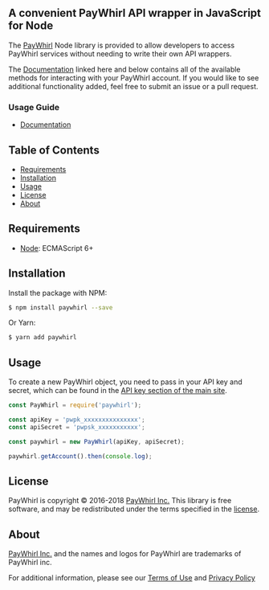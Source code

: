 ## A convenient PayWhirl API wrapper in JavaScript for Node

The [PayWhirl] Node library is provided to allow developers to access PayWhirl
services without needing to write their own API wrappers. 

The [Documentation] linked here and below contains all of the available methods 
for interacting with your PayWhirl account. If you would like to see additional 
functionality added, feel free to submit an issue or a pull request.

  [PayWhirl]: https://app.paywhirl.com/
  [Node]: https://nodejs.org/en/
  [Documentation]: https://api.paywhirl.com/

### Usage Guide

- [Documentation]

## Table of Contents

- [Requirements](#requirements)
- [Installation](#installation)
- [Usage](#usage)
- [License](#license)
- [About](#about)

## Requirements

- [Node]: ECMAScript 6+

## Installation

Install the package with NPM:

```bash
$ npm install paywhirl --save
```

Or Yarn:

```bash
$ yarn add paywhirl
```

## Usage

To create a new PayWhirl object, you need to pass in your API key and 
secret, which can be found in the [API key section of the main site](https://app.paywhirl.com/api-keys).

```javascript
const PayWhirl = require('paywhirl');

const apiKey = 'pwpk_xxxxxxxxxxxxxxx';
const apiSecret = 'pwpsk_xxxxxxxxxxx';

const paywhirl = new PayWhirl(apiKey, apiSecret);

paywhirl.getAccount().then(console.log);
```

## License

PayWhirl is copyright © 2016-2018 [PayWhirl Inc.][PayWhirl] This library is free
software, and may be redistributed under the terms specified in the [license].

  [license]: LICENSE.md

## About

[PayWhirl Inc.][PayWhirl] and the names and logos for PayWhirl are
trademarks of PayWhirl inc.

For additional information, please see our [Terms of Use](https://app.paywhirl.com/terms) and [Privacy Policy](https://app.paywhirl.com/privacy)
